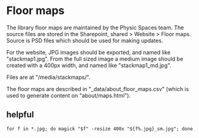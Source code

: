 # Floor maps 

The library floor maps are maintained by the Physic Spaces team. 
The source files are stored in the Sharepoint, shared > Website > Floor maps.
Source is PSD files which should be used for making updates.

For the website, JPG images should be exported, and named like "stackmap1.jpg". 
From the full sized image a medium image should be created with a 400px width, and named like "stackmap1_md.jpg".

Files are at "/media/stackmaps/".

The floor maps are described in "_data/about_floor_maps.csv" (which is used to generate content on "about/maps.html"). 

## helpful

```
for f in *.jpg; do magick "$f" -resize 400x "${f%.jpg}_sm.jpg"; done
```
